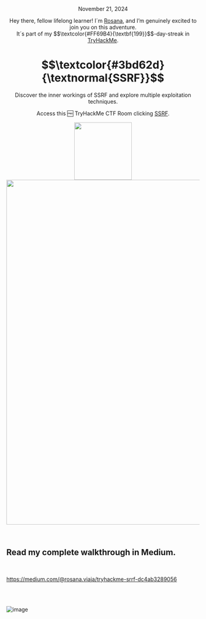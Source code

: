 
<p align="center">November 21, 2024</p>
<p align="center">Hey there, fellow lifelong learner! I´m <a href="https://www.linkedin.com/in/rosanafssantos/">Rosana</a>, and I’m genuinely excited to join you on this adventure.<br>
It´s part of my $$\textcolor{#FF69B4}{\textbf{199}}$$-day-streak in  <a href="https://tryhackme.com/r/hacktivities">TryHackMe</a>.</p>

<h1 align="center">
  $$\textcolor{#3bd62d}{\textnormal{SSRF}}$$
</h1>
<p align="center">Discover the inner workings of SSRF and explore multiple exploitation techniques.</p>
<p align="center">Access this 🆓 TryHackMe CTF Room clicking <a href="https://tryhackme.com/r/room/ssrfhr">SSRF</a>.</p>
                                                              
<p align="center">
  <img height="150px" hspace="20" src="https://github.com/user-attachments/assets/6ce9ef8c-c57b-473b-8618-2508a232f4b2">
  <img width="900px" src="https://github.com/user-attachments/assets/c71d4174-b3ce-409d-af36-9a2726c94548">
</p>

<br>

<h2>Read my complete walkthrough in Medium.</h2>
<br>

https://medium.com/@rosana.viaja/tryhackme-srrf-dc4ab3289056

<br>
<br>

![image](https://github.com/user-attachments/assets/e93531a6-b931-476b-920d-64ba72c1fb9c)
